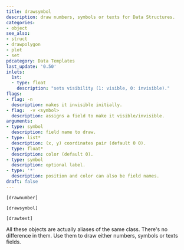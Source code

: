 ```yaml
---
title: drawsymbol
description: draw numbers, symbols or texts for Data Structures.
categories:
- object
see_also:
- struct
- drawpolygon
- plot
- set
pdcategory: Data Templates
last_update: '0.50'
inlets:
  1st:
  - type: float
    description: "sets visibility (1: visible, 0: invisible)."
flags:
- flag: -n
  description: makes it invisible initially.
- flag:  -v <symbol>
  description: assigns a field to make it visible/invisible.
arguments:
- type: symbol
  description: field name to draw.
- type: list*
  description: (x, y) coordinates pair (default 0 0).
- type: float*
  description: color (default 0).
- type: symbol
  description: optional label.
- type: '*'
  description: position and color can also be field names.
draft: false
---
```

`[drawnumber]`

`[drawsymbol]`

`[drawtext]`

All these objects are actually aliases of the same class. There's no difference in them. Use them to draw either numbers, symbols or texts fields.